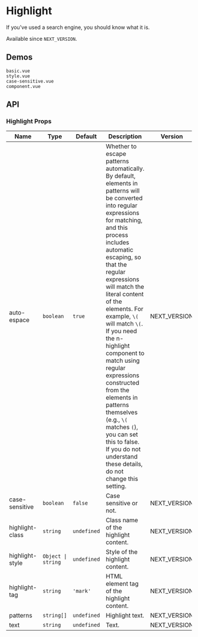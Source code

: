 # Highlight

If you've used a search engine, you should know what it is.

Available since `NEXT_VERSION`.

## Demos

```demo
basic.vue
style.vue
case-sensitive.vue
component.vue
```

## API

### Highlight Props

| Name | Type | Default | Description | Version |
| --- | --- | --- | --- | --- |
| auto-espace | `boolean` | `true` | Whether to escape patterns automatically. By default, elements in patterns will be converted into regular expressions for matching, and this process includes automatic escaping, so that the regular expressions will match the literal content of the elements. For example, `\(` will match `\(`. If you need the n-highlight component to match using regular expressions constructed from the elements in patterns themselves (e.g., `\(` matches `(`), you can set this to false. If you do not understand these details, do not change this setting. | NEXT_VERSION |
| case-sensitive | `boolean` | `false` | Case sensitive or not. | NEXT_VERSION |
| highlight-class | `string` | `undefined` | Class name of the highlight content. | NEXT_VERSION |
| highlight-style | `Object \| string` | `undefined` | Style of the highlight content. | NEXT_VERSION |
| highlight-tag | `string` | `'mark'` | HTML element tag of the highlight content. | NEXT_VERSION |
| patterns | `string[]` | `undefined` | Highlight text. | NEXT_VERSION |
| text | `string` | `undefined` | Text. | NEXT_VERSION |
